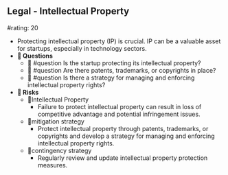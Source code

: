 ## Legal - Intellectual Property
#rating: 20
- Protecting intellectual property (IP) is crucial. IP can be a valuable asset for startups, especially in technology sectors.
- **💭 Questions**
  - 💭 #question Is the startup protecting its intellectual property?
  - 💭 #question Are there patents, trademarks, or copyrights in place?
  - 💭 #question Is there a strategy for managing and enforcing intellectual property rights?
- **🚨 Risks**
  - 🚨Intellectual Property
    - Failure to protect intellectual property can result in loss of competitive advantage and potential infringement issues.
  - 🚨mitigation strategy
    - Protect intellectual property through patents, trademarks, or copyrights and develop a strategy for managing and enforcing intellectual property rights.
  - 🚨contingency strategy
    - Regularly review and update intellectual property protection measures.


